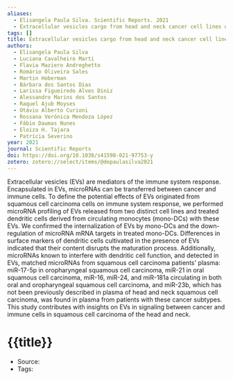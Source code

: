 ```yaml
---
aliases:
  - Elisangela Paula Silva. Scientific Reports. 2021
  - Extracellular vesicles cargo from head and neck cancer cell lines disrupt dendritic cells function and match plasma microRNAs
tags: []
title: Extracellular vesicles cargo from head and neck cancer cell lines disrupt dendritic cells function and match plasma microRNAs
authors:
  - Elisangela Paula Silva
  - Luciana Cavalheiro Marti
  - Flavia Maziero Andreghetto
  - Romário Oliveira Sales
  - Martin Hoberman
  - Bárbara dos Santos Dias
  - Larissa Figueiredo Alves Diniz
  - Alessandro Marins dos Santos
  - Raquel Ajub Moyses
  - Otávio Alberto Curioni
  - Rossana Verónica Mendoza López
  - Fábio Daumas Nunes
  - Eloiza H. Tajara
  - Patrícia Severino
year: 2021
journal: Scientific Reports
doi: https://doi.org/10.1038/s41598-021-97753-y
zotero: zotero://select/items/@depaulasilva2021
---
```

<!-- START_ABSTRACT -->
Extracellular vesicles (EVs) are mediators of the immune system response. Encapsulated in EVs, microRNAs can be transferred between cancer and immune cells. To define the potential effects of EVs originated from squamous cell carcinoma cells on immune system response, we performed microRNA profiling of EVs released from two distinct cell lines and treated dendritic cells derived from circulating monocytes (mono-DCs) with these EVs. We confirmed the internalization of EVs by mono-DCs and the down-regulation of microRNA mRNA targets in treated mono-DCs. Differences in surface markers of dendritic cells cultivated in the presence of EVs indicated that their content disrupts the maturation process. Additionally, microRNAs known to interfere with dendritic cell function, and detected in EVs, matched microRNAs from squamous cell carcinoma patients' plasma: miR-17-5p in oropharyngeal squamous cell carcinoma, miR-21 in oral squamous cell carcinoma, miR-16, miR-24, and miR-181a circulating in both oral and oropharyngeal squamous cell carcinoma, and miR-23b, which has not been previously described in plasma of head and neck squamous cell carcinoma, was found in plasma from patients with these cancer subtypes. This study contributes with insights on EVs in signaling between cancer and immune cells in squamous cell carcinoma of the head and neck.
<!-- END_ABSTRACT -->

<!-- START_TEMPLATE -->
# {{title}}

- Source:
- Tags: 
<!-- END_TEMPLATE -->